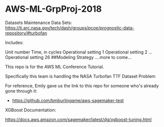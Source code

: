 # AWS-ML-GrpProj-2018

Datasets
Maintenance Data Sets: https://ti.arc.nasa.gov/tech/dash/groups/pcoe/prognostic-data-repository/#turbofan 

Includes:

Unit number
Time, in cycles
Operational setting 1
Operational setting 2
…
Operational setting 26
##Modeling Strategy
....more to come... 

This repo is for the AWS ML Conference Tutorial.  

Specifically this team is handling the NASA Turbofan TTF Dataset Problem

For reference, Emily gave us the link to this repo for someone who's already gone through it: 
* https://github.com/bmburlingame/aws-sagemaker-test


XGBoost Documentation: 

https://docs.aws.amazon.com/sagemaker/latest/dg/xgboost-tuning.html
